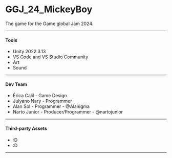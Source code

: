 # GGJ_24_MickeyBoy
The game for the Game global Jam 2024.

---
#### Tools

* Unity 2022.3.13
* VS Code and VS Studio Community
* Art
* Sound

---
#### Dev Team
* Érica Calil - Game Design
* Julyano Nary - Programmer      
* Alan Sol - Programmer - @Alanigma
* Narto Junior - Producer/Programmer - @nartojunior

---
#### Third-party Assets
* :D
* :D
---
